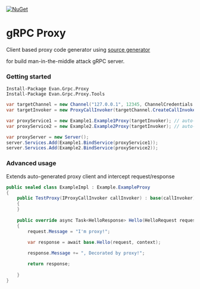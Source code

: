 [![NuGet](https://img.shields.io/nuget/v/Evan.Grpc.Proxy.Tools)](https://www.nuget.org/packages/Evan.Grpc.Proxy.Tools)

# gRPC Proxy
Client based proxy code generator using [source generator](https://docs.microsoft.com/dotnet/csharp/roslyn-sdk/source-generators-overview)

for build man-in-the-middle attack gRPC server.

### Getting started
```
Install-Package Evan.Grpc.Proxy
Install-Package Evan.Grpc.Proxy.Tools
```

```csharp
var targetChannel = new Channel("127.0.0.1", 12345, ChannelCredentials.Insecure);
var targetInvoker = new ProxyCallInvoker(targetChannel.CreateCallInvoker());

var proxyService1 = new Example1.Example1Proxy(targetInvoker); // auto-generated proxy client
var proxyService2 = new Example2.Example2Proxy(targetInvoker); // auto-generated proxy client

var proxyServer = new Server();
server.Services.Add(Example1.BindService(proxyService1));
server.Services.Add(Example2.BindService(proxyService2));
```

### Advanced usage
Extends auto-generated proxy client and intercept request/response
```csharp
public sealed class ExampleImpl : Example.ExampleProxy
{
    public TestProxy(IProxyCallInvoker callInvoker) : base(callInvoker)
    {
    }
    
    public override async Task<HelloResponse> Hello(HelloRequest request, ServerCallContext context)
    {
        request.Message = "I'm proxy!";

        var response = await base.Hello(request, context);
        
        response.Message += ", Decorated by proxy!";

        return response;
        
    }
}
```
